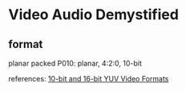# Video Audio Demystified

## format
planar
packed
P010: planar, 4:2:0, 10-bit

references:
[10-bit and 16-bit YUV Video Formats](https://docs.microsoft.com/en-us/windows/win32/medfound/10-bit-and-16-bit-yuv-video-formats)
